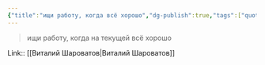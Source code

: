 ```yaml
---
{"title":"ищи работу, когда всё хорошо","dg-publish":true,"tags":["quotes"],"date":"2023-05-22T16:40:25+04:00","modified_at":"2023-10-06T11:06:38+04:00","alias":"ищи работу, когда всё хорошо","dg-path":"/quotes/202305221640.md","permalink":"/quotes/202305221640/","dgPassFrontmatter":true}
---
```



> ищи работу, когда на текущей всё хорошо

Link:: [[Виталий Шароватов\|Виталий Шароватов]]
